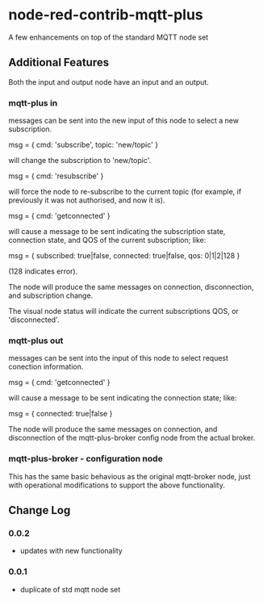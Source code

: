 # node-red-contrib-mqtt-plus
A few enhancements on top of the standard MQTT node set


## Additional Features

Both the input and output node have an input and an output.


### mqtt-plus in
messages can be sent into the new input of this node to select a new subscription.

msg = { cmd: 'subscribe', topic: 'new/topic' }

will change the subscription to 'new/topic'.

msg = { cmd: 'resubscribe' }

will force the node to re-subscribe to the current topic (for example, if previously it was not authorised, and now it is).

msg = { cmd: 'getconnected' }

will cause a message to be sent indicating the subscription state, connection state, and QOS of the current subscription; like:

msg = { subscribed: true|false, connected: true|false, qos: 0|1|2|128 }

(128 indicates error).

The node will produce the same messages on connection, disconnection, and subscription change.

The visual node status will indicate the current subscriptions QOS, or 'disconnected'.


### mqtt-plus out
messages can be sent into the input of this node to select request conection information.

msg = { cmd: 'getconnected' }

will cause a message to be sent indicating the connection state; like:

msg = { connected: true|false }

The node will produce the same messages on connection, and disconnection of the mqtt-plus-broker config node from the actual broker.


### mqtt-plus-broker - configuration node
This has the same basic behavious as the original mqtt-broker node, just with operational modifications to support the above functionality.


## Change Log
### 0.0.2
* updates with new functionality
### 0.0.1
* duplicate of std mqtt node set
